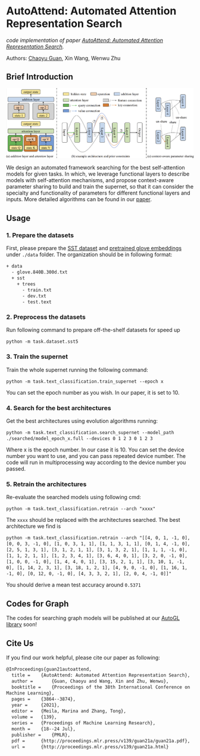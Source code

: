# AutoAttend: Automated Attention Representation Search

_code implementation of paper [AutoAttend: Automated Attention Representation Search](http://proceedings.mlr.press/v139/guan21a.html)._

Authors: [Chaoyu Guan](https://github.com/Frozenmad), Xin Wang, Wenwu Zhu

## Brief Introduction

<center>

![](./resources/workflow.png)
</center>

We design an automated framework searching for the best self-attention models for given tasks. In which, we leverage functional layers to describe models with self-attention mechanisms, and propose context-aware parameter sharing to build and train the supernet, so that it can consider the specialty and functionality of parameters for different functional layers and inputs. More detailed algorithms can be found in our [paper](http://proceedings.mlr.press/v139/guan21a.html).

## Usage

### 1. Prepare the datasets

First, please prepare the [SST dataset](https://nlp.stanford.edu/sentiment/trainDevTestTrees_PTB.zip) and [pretrained glove embeddings](https://nlp.stanford.edu/data/glove.840B.300d.zip) under `./data` folder. The organization should be in following format:

```
+ data
  - glove.840B.300d.txt
  + sst
    + trees
      - train.txt
      - dev.txt
      - test.text
```

### 2. Preprocess the datasets

Run following command to prepare off-the-shelf datasets for speed up
```
python -m task.dataset.sst5
```

### 3. Train the supernet

Train the whole supernet running the following command:
```
python -m task.text_classification.train_supernet --epoch x
```
You can set the epoch number as you wish. In our paper, it is set to 10.

### 4. Search for the best architectures

Get the best architectures using evolution algorithms running:
```
python -m task.text_classification.search_supernet --model_path ./searched/model_epoch_x.full --devices 0 1 2 3 0 1 2 3
```
Where x is the epoch number. In our case it is 10. You can set the device number you want to use, and you can pass repeated device number. The code will run in multiprocessing way according to the device number you passed.

### 5. Retrain the architectures

Re-evaluate the searched models using following cmd:
```
python -m task.text_classification.retrain --arch "xxxx"
```

The `xxxx` should be replaced with the architectures searched. The best architecture we find is
```
python -m task.text_classification.retrain --arch "[[4, 0, 1, -1, 0], [0, 0, 3, -1, 0], [1, 0, 3, 1, 1], [1, 1, 3, 1, 1], [0, 1, 4, -1, 0], [2, 5, 1, 3, 1], [3, 1, 2, 1, 1], [3, 1, 3, 2, 1], [1, 1, 1, -1, 0], [1, 1, 2, 1, 1], [1, 2, 3, 4, 1], [3, 6, 4, 0, 1], [3, 2, 0, -1, 0], [1, 0, 0, -1, 0], [1, 4, 4, 0, 1], [3, 15, 2, 1, 1], [3, 10, 1, -1, 0], [1, 14, 2, 3, 1], [3, 18, 1, 2, 1], [4, 9, 0, -1, 0], [1, 16, 1, -1, 0], [0, 12, 0, -1, 0], [4, 3, 3, 2, 1], [2, 0, 4, -1, 0]]"
```

You should derive a mean test accuracy around `0.5371`

## Codes for Graph

The codes for searching graph models will be published at our [AutoGL library](https://github.com/THUMNLab/AutoGL) soon!

## Cite Us

If you find our work helpful, please cite our paper as following:

```
@InProceedings{guan21autoattend,
  title = 	 {AutoAttend: Automated Attention Representation Search},
  author =       {Guan, Chaoyu and Wang, Xin and Zhu, Wenwu},
  booktitle = 	 {Proceedings of the 38th International Conference on Machine Learning},
  pages = 	 {3864--3874},
  year = 	 {2021},
  editor = 	 {Meila, Marina and Zhang, Tong},
  volume = 	 {139},
  series = 	 {Proceedings of Machine Learning Research},
  month = 	 {18--24 Jul},
  publisher =    {PMLR},
  pdf = 	 {http://proceedings.mlr.press/v139/guan21a/guan21a.pdf},
  url = 	 {http://proceedings.mlr.press/v139/guan21a.html}
```

